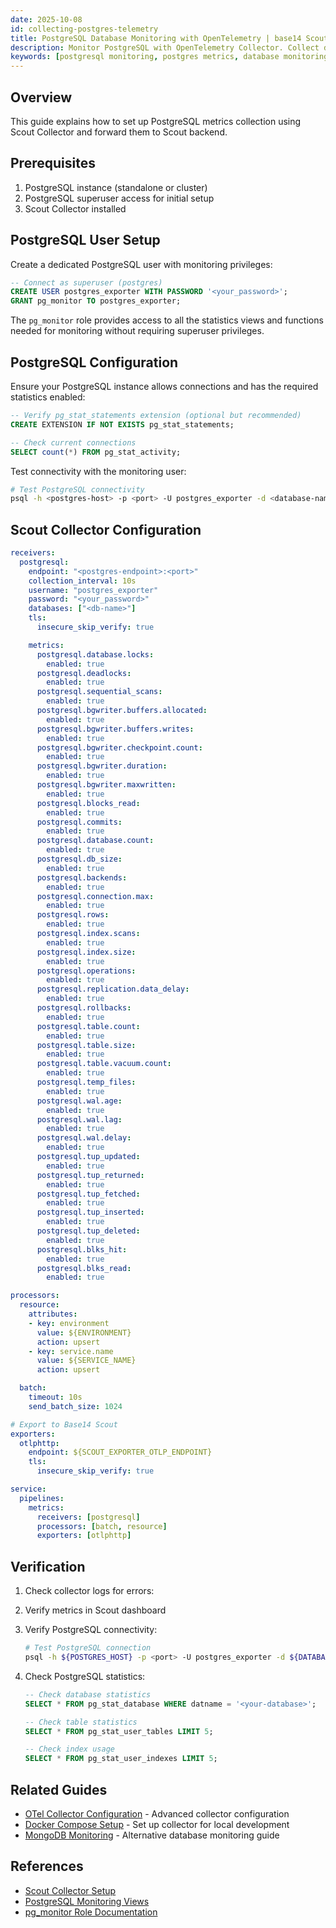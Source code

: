 ```yaml
---
date: 2025-10-08
id: collecting-postgres-telemetry
title: PostgreSQL Database Monitoring with OpenTelemetry | base14 Scout
description: Monitor PostgreSQL with OpenTelemetry Collector. Collect database metrics, query performance, connections, and stats using Scout.
keywords: [postgresql monitoring, postgres metrics, database monitoring, opentelemetry postgresql, postgres observability]
---
```


## Overview

This guide explains how to set up PostgreSQL metrics collection using Scout
Collector and forward them to Scout backend.

## Prerequisites

1. PostgreSQL instance (standalone or cluster)
2. PostgreSQL superuser access for initial setup
3. Scout Collector installed

## PostgreSQL User Setup

Create a dedicated PostgreSQL user with monitoring privileges:

```sql
-- Connect as superuser (postgres)
CREATE USER postgres_exporter WITH PASSWORD '<your_password>';
GRANT pg_monitor TO postgres_exporter;
```

The `pg_monitor` role provides access to all the statistics views and functions needed for monitoring without requiring superuser privileges.

## PostgreSQL Configuration

Ensure your PostgreSQL instance allows connections and has the required statistics enabled:

```sql
-- Verify pg_stat_statements extension (optional but recommended)
CREATE EXTENSION IF NOT EXISTS pg_stat_statements;

-- Check current connections
SELECT count(*) FROM pg_stat_activity;
```

Test connectivity with the monitoring user:

```bash
# Test PostgreSQL connectivity
psql -h <postgres-host> -p <port> -U postgres_exporter -d <database-name> -c "SELECT version();"
```

## Scout Collector Configuration

```yaml
receivers:
  postgresql:
    endpoint: "<postgres-endpoint>:<port>"
    collection_interval: 10s
    username: "postgres_exporter"
    password: "<your_password>"
    databases: ["<db-name>"]
    tls:
      insecure_skip_verify: true

    metrics:
      postgresql.database.locks:
        enabled: true
      postgresql.deadlocks:
        enabled: true
      postgresql.sequential_scans:
        enabled: true
      postgresql.bgwriter.buffers.allocated:
        enabled: true
      postgresql.bgwriter.buffers.writes:
        enabled: true
      postgresql.bgwriter.checkpoint.count:
        enabled: true
      postgresql.bgwriter.duration:
        enabled: true
      postgresql.bgwriter.maxwritten:
        enabled: true
      postgresql.blocks_read:
        enabled: true
      postgresql.commits:
        enabled: true
      postgresql.database.count:
        enabled: true
      postgresql.db_size:
        enabled: true
      postgresql.backends:
        enabled: true
      postgresql.connection.max:
        enabled: true
      postgresql.rows:
        enabled: true
      postgresql.index.scans:
        enabled: true
      postgresql.index.size:
        enabled: true
      postgresql.operations:
        enabled: true
      postgresql.replication.data_delay:
        enabled: true
      postgresql.rollbacks:
        enabled: true
      postgresql.table.count:
        enabled: true
      postgresql.table.size:
        enabled: true
      postgresql.table.vacuum.count:
        enabled: true
      postgresql.temp_files:
        enabled: true
      postgresql.wal.age:
        enabled: true
      postgresql.wal.lag:
        enabled: true
      postgresql.wal.delay:
        enabled: true
      postgresql.tup_updated:
        enabled: true
      postgresql.tup_returned:
        enabled: true
      postgresql.tup_fetched:
        enabled: true
      postgresql.tup_inserted:
        enabled: true
      postgresql.tup_deleted:
        enabled: true
      postgresql.blks_hit:
        enabled: true
      postgresql.blks_read:
        enabled: true

processors:
  resource:
    attributes:
    - key: environment
      value: ${ENVIRONMENT}
      action: upsert
    - key: service.name
      value: ${SERVICE_NAME}
      action: upsert

  batch:
    timeout: 10s
    send_batch_size: 1024

# Export to Base14 Scout
exporters:
  otlphttp:
    endpoint: ${SCOUT_EXPORTER_OTLP_ENDPOINT}
    tls:
      insecure_skip_verify: true

service:
  pipelines:
    metrics:
      receivers: [postgresql]
      processors: [batch, resource]
      exporters: [otlphttp]
```

## Verification

1. Check collector logs for errors:
2. Verify metrics in Scout dashboard
3. Verify PostgreSQL connectivity:

   ```bash
   # Test PostgreSQL connection
   psql -h ${POSTGRES_HOST} -p <port> -U postgres_exporter -d ${DATABASE_NAME} -c "SELECT version();"
   ```

4. Check PostgreSQL statistics:

   ```sql
   -- Check database statistics
   SELECT * FROM pg_stat_database WHERE datname = '<your-database>';

   -- Check table statistics
   SELECT * FROM pg_stat_user_tables LIMIT 5;

   -- Check index usage
   SELECT * FROM pg_stat_user_indexes LIMIT 5;
   ```

## Related Guides

- [OTel Collector Configuration](../collector-setup/otel-collector-config.md) -
  Advanced collector configuration
- [Docker Compose Setup](../collector-setup/docker-compose-example.md) - Set up
  collector for local development
- [MongoDB Monitoring](./mongodb.md) - Alternative database monitoring guide

## References

- [Scout Collector Setup](
  https://docs.base14.io/instrument/collector-setup/otel-collector-config)
- [PostgreSQL Monitoring Views](https://www.postgresql.org/docs/current/monitoring-stats.html)
- [pg_monitor Role Documentation](https://www.postgresql.org/docs/current/default-roles.html)
